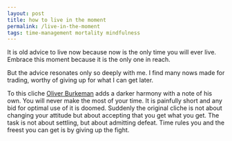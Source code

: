 ```yaml
---
layout: post
title: how to live in the moment
permalink: /live-in-the-moment
tags: time-management mortality mindfulness
---
```


It is old advice to live now because now is the only time you will ever live.
Embrace this moment because it is the only one in reach.
<!--more-->
But the advice resonates only so deeply with me.
I find many nows made for trading, worthy of giving up for what I can get later.

To this cliche [Oliver Burkeman](https://www.goodreads.com/en/book/show/54785515) adds a darker harmony with a note of his own.
You will never make the most of your time.
It is painfully short and any bid for optimal use of it is doomed.
Suddenly the original cliche is not about changing your attitude but about accepting that you get what you get.
The task is not about settling, but about admitting defeat.
Time rules you and the freest you can get is by giving up the fight.
